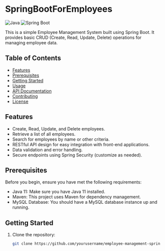 # SpringBootForEmployees


![Java](https://img.shields.io/badge/Java-17-blue.svg)
![Spring Boot](https://img.shields.io/badge/Spring%20Boot-2.5.5-brightgreen.svg)

This is a simple Employee Management System built using Spring Boot. It provides basic CRUD (Create, Read, Update, Delete) operations for managing employee data.

## Table of Contents

- [Features](#features)
- [Prerequisites](#prerequisites)
- [Getting Started](#getting-started)
- [Usage](#usage)
- [API Documentation](#api-documentation)
- [Contributing](#contributing)
- [License](#license)

## Features

- Create, Read, Update, and Delete employees.
- Retrieve a list of all employees.
- Search for employees by name or other criteria.
- RESTful API design for easy integration with front-end applications.
- Data validation and error handling.
- Secure endpoints using Spring Security (customize as needed).

## Prerequisites

Before you begin, ensure you have met the following requirements:

- Java 11: Make sure you have Java 11 installed.
- Maven: This project uses Maven for dependency management.
- MySQL Database: You should have a MySQL database instance up and running.

## Getting Started

1. Clone the repository:

   ```bash
   git clone https://github.com/yourusername/employee-management-springboot.git
